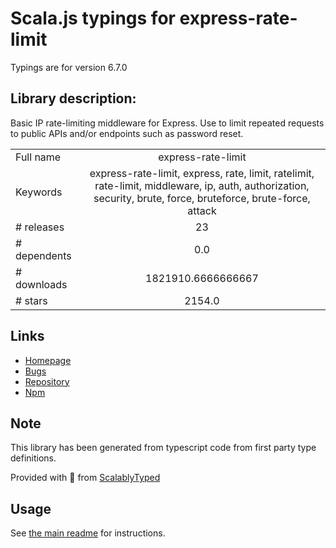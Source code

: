 
# Scala.js typings for express-rate-limit

Typings are for version 6.7.0

## Library description:
Basic IP rate-limiting middleware for Express. Use to limit repeated requests to public APIs and/or endpoints such as password reset.

|                    |                 |
| ------------------ | :-------------: |
| Full name          | express-rate-limit |
| Keywords           | express-rate-limit, express, rate, limit, ratelimit, rate-limit, middleware, ip, auth, authorization, security, brute, force, bruteforce, brute-force, attack |
| # releases         | 23 |
| # dependents       | 0.0 |
| # downloads        | 1821910.6666666667 |
| # stars            | 2154.0 |

## Links
- [Homepage](https://github.com/nfriedly/express-rate-limit)
- [Bugs](https://github.com/nfriedly/express-rate-limit/issues)
- [Repository](https://github.com/nfriedly/express-rate-limit)
- [Npm](https://www.npmjs.com/package/express-rate-limit)
    


## Note
This library has been generated from typescript code from first party type definitions.

Provided with :purple_heart: from [ScalablyTyped](https://github.com/oyvindberg/ScalablyTyped)

## Usage
See [the main readme](../../readme.md) for instructions.


